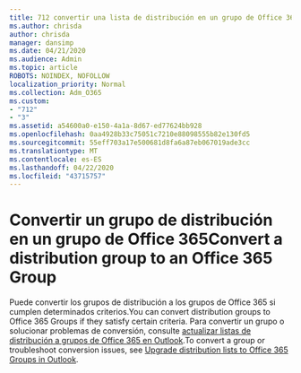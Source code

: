 ```yaml
---
title: 712 convertir una lista de distribución en un grupo de Office 365
ms.author: chrisda
author: chrisda
manager: dansimp
ms.date: 04/21/2020
ms.audience: Admin
ms.topic: article
ROBOTS: NOINDEX, NOFOLLOW
localization_priority: Normal
ms.collection: Adm_O365
ms.custom:
- "712"
- "3"
ms.assetid: a54600a0-e150-4a1a-8d67-ed77624bb928
ms.openlocfilehash: 0aa4928b33c75051c7210e88098555b82e130fd5
ms.sourcegitcommit: 55eff703a17e500681d8fa6a87eb067019ade3cc
ms.translationtype: MT
ms.contentlocale: es-ES
ms.lasthandoff: 04/22/2020
ms.locfileid: "43715757"
---
```

# <a name="convert-a-distribution-group-to-an-office-365-group"></a><span data-ttu-id="096ed-102">Convertir un grupo de distribución en un grupo de Office 365</span><span class="sxs-lookup"><span data-stu-id="096ed-102">Convert a distribution group to an Office 365 Group</span></span>

<span data-ttu-id="096ed-103">Puede convertir los grupos de distribución a los grupos de Office 365 si cumplen determinados criterios.</span><span class="sxs-lookup"><span data-stu-id="096ed-103">You can convert distribution groups to Office 365 Groups if they satisfy certain criteria.</span></span> <span data-ttu-id="096ed-104">Para convertir un grupo o solucionar problemas de conversión, consulte [actualizar listas de distribución a grupos de Office 365 en Outlook](https://docs.microsoft.com/office365/admin/manage/upgrade-distribution-lists).</span><span class="sxs-lookup"><span data-stu-id="096ed-104">To convert a group or troubleshoot conversion issues, see [Upgrade distribution lists to Office 365 Groups in Outlook](https://docs.microsoft.com/office365/admin/manage/upgrade-distribution-lists).</span></span>
